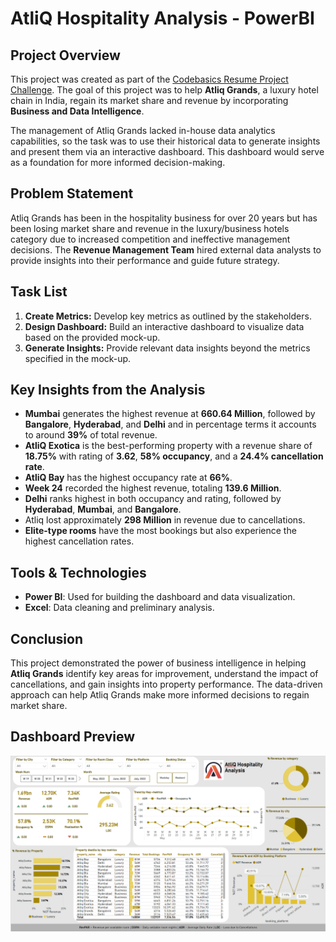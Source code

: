 # AtliQ Hospitality Analysis - PowerBI

## Project Overview

This project was created as part of the [Codebasics Resume Project Challenge](https://codebasics.io/challenge/codebasics-resume-project-challenge). The goal of this project was to help **Atliq Grands**, a luxury hotel chain in India, regain its market share and revenue by incorporating **Business and Data Intelligence**. 

The management of Atliq Grands lacked in-house data analytics capabilities, so the task was to use their historical data to generate insights and present them via an interactive dashboard. This dashboard would serve as a foundation for more informed decision-making.

## Problem Statement

Atliq Grands has been in the hospitality business for over 20 years but has been losing market share and revenue in the luxury/business hotels category due to increased competition and ineffective management decisions. The **Revenue Management Team** hired external data analysts to provide insights into their performance and guide future strategy.

## Task List

1. **Create Metrics:** Develop key metrics as outlined by the stakeholders.
2. **Design Dashboard:** Build an interactive dashboard to visualize data based on the provided mock-up.
3. **Generate Insights:** Provide relevant data insights beyond the metrics specified in the mock-up.

## Key Insights from the Analysis

- **Mumbai** generates the highest revenue at **660.64 Million**, followed by **Bangalore**, **Hyderabad**, and **Delhi** and in percentage terms it accounts to around **39%** of total revenue.
- **AtliQ Exotica** is the best-performing property with a revenue share of **18.75%** with rating of **3.62**, **58% occupancy**, and a **24.4% cancellation rate**.
- **AtliQ Bay** has the highest occupancy rate at **66%**.
- **Week 24** recorded the highest revenue, totaling **139.6 Million**.
- **Delhi** ranks highest in both occupancy and rating, followed by **Hyderabad**, **Mumbai**, and **Bangalore**.
- Atliq lost approximately **298 Million** in revenue due to cancellations.
- **Elite-type rooms** have the most bookings but also experience the highest cancellation rates.

## Tools & Technologies

- **Power BI**: Used for building the dashboard and data visualization.
- **Excel**: Data cleaning and preliminary analysis.

## Conclusion

This project demonstrated the power of business intelligence in helping **Atliq Grands** identify key areas for improvement, understand the impact of cancellations, and gain insights into property performance. The data-driven approach can help Atliq Grands make more informed decisions to regain market share.

## Dashboard Preview

![Atliq Hospitality Dashboard](Dashboard_SS.png)
